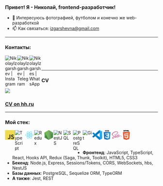 ### Привет! Я - Николай, frontend-разработчик!

- 👀 Интересуюсь фотографией, футболом и конечно же web-разработкой
- 📫 Как связаться: izgarshevna@gmail.com

---
### Контакты:
<a href="https://www.instagram.com/nikolayizgarshev" title="Instagram!">
<img align="left" alt="NikolayIzgarshev | Instagram" width="40px" src="https://img.icons8.com/fluency/48/000000/instagram-new.png" /></a>
<a href="https://t.me/NikolayIzgarshev" title="Telegram!">
<img align="left" alt="NikolayIzgarshev | Telegram" width="40px" src="https://img.icons8.com/fluency/48/000000/telegram-app.png" /></a>
<a href="https://wa.me/79313566480" title="WhatsApp!">
<img align="left" alt="NikolayIzgarshes | WhatsApp" width="40px" src="https://img.icons8.com/color/48/000000/whatsapp.png" /></a><br><br>

---
### CV

<a name="cv" href="" ><img src="https://img.icons8.com/nolan/64/parse-from-clipboard.png"/></a><br>
<h3><a name="hh" href="">CV on hh.ru</a></h3>

---
### Мой стек:

<img align="left" alt="JavaScript" width="32px" src="https://raw.githubusercontent.com/github/explore/80688e429a7d4ef2fca1e82350fe8e3517d3494d/topics/javascript/javascript.png" />
<img align="left" alt="TypeScript" width="32px" src="https://img.icons8.com/color/48/000000/typescript.png"/>
<img align="left" alt="React" width="32px" src="https://raw.githubusercontent.com/github/explore/80688e429a7d4ef2fca1e82350fe8e3517d3494d/topics/react/react.png" />
<img align="left" alt="Redux"  width="32px" src="https://img.icons8.com/color/48/000000/redux.png"/>
<img align="left" alt="Node.js" width="32px" src="https://raw.githubusercontent.com/github/explore/80688e429a7d4ef2fca1e82350fe8e3517d3494d/topics/nodejs/nodejs.png" />
<img align="left" alt="NestJS" width="32px" src="https://camo.githubusercontent.com/62f793841facaf3fd1aeeffbf043bd1318cd85f70713634360981def11b4ae28/68747470733a2f2f6873746f2e6f72672f67657470726f2f686162722f706f73745f696d616765732f6431312f3938622f6163382f64313139386261633865346365643064383964356535393833303631663431382e706e67" />
<img align="left" alt="SQL" width="32px" src="https://img.icons8.com/color-glass/48/000000/sql.png"/>
<img align="left" alt="PostgreSQL" width="32px" src="https://img.icons8.com/color/50/000000/postgreesql.png"/>
<img align="left" alt="Git" width="32px" src="https://img.icons8.com/color/48/000000/git.png"/>
<img align="left" alt="Visual Studio Code" width="32px" src="https://raw.githubusercontent.com/github/explore/80688e429a7d4ef2fca1e82350fe8e3517d3494d/topics/visual-studio-code/visual-studio-code.png" />
<img align="left" alt="CSS3" width="32px" src="https://raw.githubusercontent.com/github/explore/80688e429a7d4ef2fca1e82350fe8e3517d3494d/topics/css/css.png" />
<img align="left" alt="Sass" width="32px" src="https://raw.githubusercontent.com/github/explore/80688e429a7d4ef2fca1e82350fe8e3517d3494d/topics/sass/sass.png" />
<img align="left" alt="HTML5" width="32px" src="https://raw.githubusercontent.com/github/explore/80688e429a7d4ef2fca1e82350fe8e3517d3494d/topics/html/html.png" />

<br/>
<br/>
<br/>

- **Фронтенд**: JavaScript, TypeScript, React, Hooks API, Redux (Saga, Thunk, Toolkit), HTML5, CSS3
- **Бекенд**: Node.js, Express, Sessions/Tokens, CORS, WebSockets, hbs, NestJS
- **Базы данных**: PostgreSQL, Sequelize ORM, TypeORM
- **A также**: Jest, REST


<!--
**NikolaiIzg/NikolaiIzg** is a ✨ _special_ ✨ repository because its `README.md` (this file) appears on your GitHub profile.
-->
